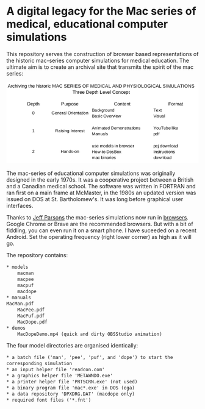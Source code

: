 # A digital legacy for the Mac series of medical, educational computer simulations
This repository serves the construction of browser based representations of the historic mac-series computer simulations for medical education. The ultimate aim is to create an archival site that transmits the spirit of the mac series:

![concept outline](Concept.png)

The mac-series of educational computer simulations was originally designed in the early 1970s. It was a cooperative project between a British and a Canadian medical school. The software was written in FORTRAN and ran first on a main frame at McMaster, in the 1980s an updated version was issued on DOS at St. Bartholomew's. It was long before graphical user interfaces. 

Thanks to [Jeff Parsons](https://github.com/jeffpar) the mac-series simulations now run in [browsers](https://www.pcjs.org/software/pcx86/app/other/mac-series/1.0/). Google Chrome or Brave are the recommended browsers. But with a bit of fiddling, you can even run it on a smart phone. I have suceeded on a recent Android. Set the operating frequency (right lower corner) as high as it will go.

The repository contains:

    * models
        macman
        macpee
        macpuf
        macdope
    * manuals     
	MacMan.pdf
        MacPee.pdf
        MacPuf.pdf
        MacDope.pdf
    * demos
        MacDopeDemo.mp4 (quick and dirty OBSStudio animation)
The four model directories are organised identically:

    * a batch file ('man', 'pee', 'puf', and 'dope') to start the corresponding simulation
    * an input helper file 'readcon.com'
    * a graphics helper file 'METAWNDO.exe'
    * a printer helper file 'PRTSCRN.exe' (not used)
    * a binary program file 'mac*.exe' in DOS (ega)
    * a data repository 'DPXDRG.DAT' (macdope only)
    * required font files ('*.fnt')
